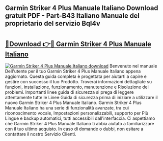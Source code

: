 ## Garmin Striker 4 Plus Manuale Italiano Download gratuit PDF - Part-B43 Italiano Manuale del proprietario del servizio BqI4v

# <h2><a href="http://dffiry.blite.top/?on=Garmin+Striker+4+Plus+Manuale+Italiano">🔗Download 👉🔴 Garmin Striker 4 Plus Manuale Italiano</a></h2>

[![Garmin Striker 4 Plus Manuale Italiano download](https://i.imgur.com/lujVjoI.png)](http://dffiry.blite.top/?on=Garmin+Striker+4+Plus+Manuale+Italiano)
Benvenuto nel manuale Dell'utente per il tuo Garmin Striker 4 Plus Manuale Italiano appena aggiornato. Questa guida completa è progettata per aiutarti a capire e gestire con successo il tuo Prodotto. Troverai informazioni dettagliate su funzioni, installazione, funzionamento, manutenzione e Risoluzione dei problemi. Importanti linee guida di sicurezza si prega di leggere attentamente tutte le Linee Guida di sicurezza prima di iniziare a utilizzare il nuovo Garmin Striker 4 Plus Manuale Italiano. Garmin Striker 4 Plus Manuale Italiano ha una serie di funzionalità avanzate, tra cui riconoscimento vocale, Impostazioni personalizzabili, supporto per Più Lingue e backup automatici, tutti accessibili dall'interfaccia. Ci aspettiamo che Garmin Striker 4 Plus Manuale Italiano ti abbia aiutato a familiarizzare con il tuo ultimo acquisto. In caso di domande o dubbi, non esitare a contattare il nostro Servizio Clienti.
